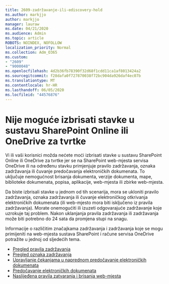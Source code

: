 ```yaml
---
title: 2609-zadržavanje-ili-ediscovery-hold
ms.author: markjjo
author: markjjo
manager: lauraw
ms.date: 04/21/2020
ms.audience: Admin
ms.topic: article
ROBOTS: NOINDEX, NOFOLLOW
localization_priority: Normal
ms.collection: Adm_O365
ms.custom:
- "2609"
- "9000048"
ms.openlocfilehash: 4d2b36fb78390f32d68f1cdd11ca1af8013424a2
ms.sourcegitcommit: f28dafa0f727870038f72bc904da926daf4ec07b
ms.translationtype: MT
ms.contentlocale: hr-HR
ms.lasthandoff: 06/05/2020
ms.locfileid: "44576876"
---
```

# <a name="unable-to-delete-items-in-sharepoint-online-or-onedrive-for-business"></a>Nije moguće izbrisati stavke u sustavu SharePoint Online ili OneDrive za tvrtke

Vi ili vaši korisnici možda nećete moći izbrisati stavke u sustavu SharePoint Online ili OneDrive za tvrtke jer se na SharePoint web-mjesta servisa OneDrive ili na određenu stavku primjenjuje pravilo zadržavanja, oznaka zadržavanja ili čuvanje predočavanja elektroničkih dokumenata. To uključuje nemogućnost brisanja dokumenta, verzije dokumenta, mape, biblioteke dokumenata, popisa, aplikacije, web-mjesta ili zbirke web-mjesta. 

Da biste izbrisali stavke u jednom od tih scenarija, mora se ukloniti pravilo zadržavanja, oznaka zadržavanja ili čuvanje elektroničkog otkrivanja elektroničkih dokumenata (ili web-mjesto mora biti isključeno iz pravila zadržavanja). Morate onemogućiti ili izuzeti odgovarajuće zadržavanje koje uzrokuje taj problem. Nakon uklanjanja pravila zadržavanja ili zadržavanja može biti potrebno do 24 sata da promjena stupi na snagu. 

Informacije o različitim značajkama zadržavanja i zadržavanja koje se mogu primijeniti na web-mjesta sustava SharePoint i račune servisa OneDrive potražite u jednoj od sljedećih tema.

- [Pregled pravila zadržavanja](https://docs.microsoft.com/microsoft-365/compliance/retention-policies)
- [Pregled oznaka zadržavanja](https://docs.microsoft.com/microsoft-365/compliance/labels)
- [Upravljanje čekanjama u naprednom predočavanje elektroničkih dokumenata](https://docs.microsoft.com/microsoft-365/compliance/managing-holds)
- [Predočavanje elektroničkih dokumenata](https://docs.microsoft.com/microsoft-365/compliance/ediscovery-cases#step-4-place-content-locations-on-hold)
- [Naslijeđena pravila zatvaranja i brisanja web-mjesta](https://support.office.com/article/Use-policies-for-site-closure-and-deletion-A8280D82-27FD-48C5-9ADF-8A5431208BA5)